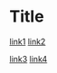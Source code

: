 # Title

[link1](https://something.com)
[link2](some-thing.html)



[link3](youtube.com)
[link4](hi)
